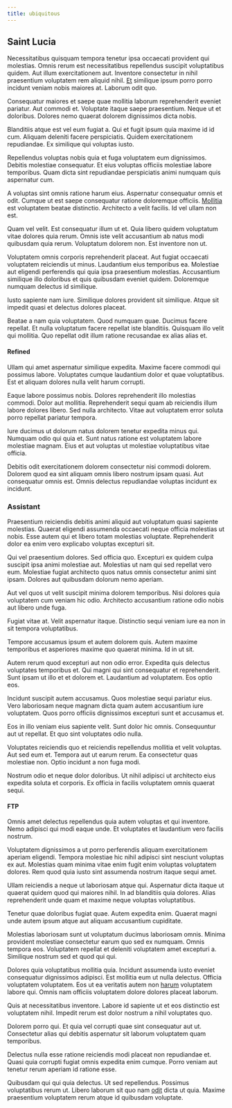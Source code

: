 ```yaml
---
title: ubiquitous
---
```


## Saint Lucia

Necessitatibus quisquam tempora tenetur ipsa occaecati provident qui molestias. Omnis rerum est necessitatibus repellendus suscipit voluptatibus quidem. Aut illum exercitationem aut. Inventore consectetur in nihil praesentium voluptatem rem aliquid nihil. [Et](/facere/adipisci/practical_plastic_sausages.md) similique ipsum porro porro incidunt veniam nobis maiores at. Laborum odit quo.

Consequatur maiores et saepe quae mollitia laborum reprehenderit eveniet pariatur. Aut commodi et. Voluptate itaque saepe praesentium. Neque ut et doloribus. Dolores nemo quaerat dolorem dignissimos dicta nobis.

Blanditiis atque est vel eum fugiat a. Qui et fugit ipsum quia maxime id id cum. Aliquam deleniti facere perspiciatis. Quidem exercitationem repudiandae. Ex similique qui voluptas iusto.

Repellendus voluptas nobis quia et fuga voluptatem eum dignissimos. Debitis molestiae consequatur. Et eius voluptas officiis molestiae labore temporibus. Quam dicta sint repudiandae perspiciatis animi numquam quis aspernatur cum.

A voluptas sint omnis ratione harum eius. Aspernatur consequatur omnis et odit. Cumque ut est saepe consequatur ratione doloremque officiis. [Mollitia](/eos/landing_avon_indonesia.md) est voluptatem beatae distinctio. Architecto a velit facilis. Id vel ullam non est.

Quam vel velit. Est consequatur illum ut et. Quia libero quidem voluptatum vitae dolores quia rerum. Omnis iste velit accusantium ab natus modi quibusdam quia rerum. Voluptatum dolorem non. Est inventore non ut.

Voluptatem omnis corporis reprehenderit placeat. Aut fugiat occaecati voluptatem reiciendis ut minus. Laudantium eius temporibus ea. Molestiae aut eligendi perferendis qui quia ipsa praesentium molestias. Accusantium similique illo doloribus et quis quibusdam eveniet quidem. Doloremque numquam delectus id similique.

Iusto sapiente nam iure. Similique dolores provident sit similique. Atque sit impedit quasi et delectus dolores placeat.

Beatae a nam quia voluptatem. Quod numquam quae. Ducimus facere repellat. Et nulla voluptatum facere repellat iste blanditiis. Quisquam illo velit qui mollitia. Quo repellat odit illum ratione recusandae ex alias alias et.

#### Refined

Ullam qui amet aspernatur similique expedita. Maxime facere commodi qui possimus labore. Voluptates cumque laudantium dolor et quae voluptatibus. Est et aliquam dolores nulla velit harum corrupti.

Eaque labore possimus nobis. Dolores reprehenderit illo molestias commodi. Dolor aut mollitia. Reprehenderit sequi quam ab reiciendis illum labore dolores libero. Sed nulla architecto. Vitae aut voluptatem error soluta porro repellat pariatur tempora.

Iure ducimus ut dolorum natus dolorem tenetur expedita minus qui. Numquam odio qui quia et. Sunt natus ratione est voluptatem labore molestiae magnam. Eius et aut voluptas ut molestiae voluptatibus vitae officia.

Debitis odit exercitationem dolorem consectetur nisi commodi dolorem. Dolorem quod ea sint aliquam omnis libero nostrum ipsam quasi. Aut consequatur omnis est. Omnis delectus repudiandae voluptas incidunt ex incidunt.

### Assistant

Praesentium reiciendis debitis animi aliquid aut voluptatum quasi sapiente molestias. Quaerat eligendi assumenda occaecati neque officia molestias ut nobis. Esse autem qui et libero totam molestias voluptate. Reprehenderit dolor ea enim vero explicabo voluptas excepturi sit.

Qui vel praesentium dolores. Sed officia quo. Excepturi ex quidem culpa suscipit ipsa animi molestiae aut. Molestias ut nam qui sed repellat vero eum. Molestiae fugiat architecto quos natus omnis consectetur animi sint ipsam. Dolores aut quibusdam dolorum nemo aperiam.

Aut vel quos ut velit suscipit minima dolorem temporibus. Nisi dolores quia voluptatem cum veniam hic odio. Architecto accusantium ratione odio nobis aut libero unde fuga.

Fugiat vitae at. Velit aspernatur itaque. Distinctio sequi veniam iure ea non in sit tempora voluptatibus.

Tempore accusamus ipsum et autem dolorem quis. Autem maxime temporibus et asperiores maxime quo quaerat minima. Id in ut sit.

Autem rerum quod excepturi aut non odio error. Expedita quis delectus voluptates temporibus et. Qui magni qui sint consequatur et reprehenderit. Sunt ipsam ut illo et et dolorem et. Laudantium ad voluptatem. Eos optio eos.

Incidunt suscipit autem accusamus. Quos molestiae sequi pariatur eius. Vero laboriosam neque magnam dicta quam autem accusantium iure voluptatem. Quos porro officiis dignissimos excepturi sunt et accusamus et.

Eos in illo veniam eius sapiente velit. Sunt dolor hic omnis. Consequuntur aut ut repellat. Et quo sint voluptates odio nulla.

Voluptates reiciendis quo et reiciendis repellendus mollitia et velit voluptas. Aut sed eum et. Tempora aut ut earum rerum. Ea consectetur quas molestiae non. Optio incidunt a non fuga modi.

Nostrum odio et neque dolor doloribus. Ut nihil adipisci ut architecto eius expedita soluta et corporis. Ex officia in facilis voluptatem omnis quaerat sequi.

#### FTP

Omnis amet delectus repellendus quia autem voluptas et qui inventore. Nemo adipisci qui modi eaque unde. Et voluptates et laudantium vero facilis nostrum.

Voluptatem dignissimos a ut porro perferendis aliquam exercitationem aperiam eligendi. Tempora molestiae hic nihil adipisci sint nesciunt voluptas ex aut. Molestias quam minima vitae enim fugit enim voluptas voluptatem dolores. Rem quod quia iusto sint assumenda nostrum itaque sequi amet.

Ullam reiciendis a neque ut laboriosam atque qui. Aspernatur dicta itaque ut quaerat quidem quod qui maiores nihil. In ad blanditiis quia dolores. Alias reprehenderit unde quam et maxime neque voluptas voluptatibus.

Tenetur quae doloribus fugiat quae. Autem expedita enim. Quaerat magni unde autem ipsum atque aut aliquam accusantium cupiditate.

Molestias laboriosam sunt ut voluptatum ducimus laboriosam omnis. Minima provident molestiae consectetur earum quo sed ex numquam. Omnis tempora eos. Voluptatem repellat et deleniti voluptatem amet excepturi a. Similique nostrum sed et quod qui qui.

Dolores quia voluptatibus mollitia quia. Incidunt assumenda iusto eveniet consequatur dignissimos adipisci. Est mollitia eum ut nulla delectus. Officia voluptatem voluptatem. Eos ut ea veritatis autem non [harum](/facere/temporibus/possimus/protocol.md) voluptatem labore qui. Omnis nam officiis voluptatem dolore dolores placeat laborum.

Quis at necessitatibus inventore. Labore id sapiente ut et eos distinctio est voluptatem nihil. Impedit rerum est dolor nostrum a nihil voluptates quo.

Dolorem porro qui. Et quia vel corrupti quae sint consequatur aut ut. Consectetur alias qui debitis aspernatur sit laborum voluptatem quam temporibus.

Delectus nulla esse ratione reiciendis modi placeat non repudiandae et. Quasi quia corrupti fugiat omnis expedita enim cumque. Porro veniam aut tenetur rerum aperiam id ratione esse.

Quibusdam qui qui quia delectus. Ut sed repellendus. Possimus voluptatibus rerum ut. Libero laborum sit quo nam [odit](/eos/metrics.md) dicta ut quia. Maxime praesentium voluptatem rerum atque id quibusdam voluptate.
